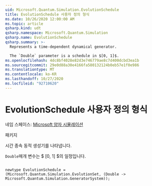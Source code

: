 ```yaml
---
uid: Microsoft.Quantum.Simulation.EvolutionSchedule
title: EvolutionSchedule 사용자 정의 형식
ms.date: 10/26/2020 12:00:00 AM
ms.topic: article
qsharp.kind: udt
qsharp.namespace: Microsoft.Quantum.Simulation
qsharp.name: EvolutionSchedule
qsharp.summary: >-
  Represents a time-dependent dynamical generator.

  The `Double` parameter is a schedule in $[0, 1]$.
ms.openlocfilehash: 4dc8bf4028e82d3e746779ae8c7d400dcbd3ea1b
ms.sourcegitcommit: 29e0d88a30e4166fa580132124b0eb57e1f0e986
ms.translationtype: MT
ms.contentlocale: ko-KR
ms.lasthandoff: 10/27/2020
ms.locfileid: "92710620"
---
```

# <a name="evolutionschedule-user-defined-type"></a>EvolutionSchedule 사용자 정의 형식

네임 스페이스: [Microsoft 양자 시뮬레이션](xref:Microsoft.Quantum.Simulation)

패키지 [](https://nuget.org/packages/)


시간 종속 동적 생성기를 나타냅니다.

`Double`매개 변수는 $ [0, 1] $의 일정입니다.

```qsharp

newtype EvolutionSchedule = (Microsoft.Quantum.Simulation.EvolutionSet, (Double -> Microsoft.Quantum.Simulation.GeneratorSystem));
```

